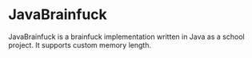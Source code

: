 # JavaBrainfuck


JavaBrainfuck is a brainfuck implementation written in Java as a school project. It supports custom memory length. 